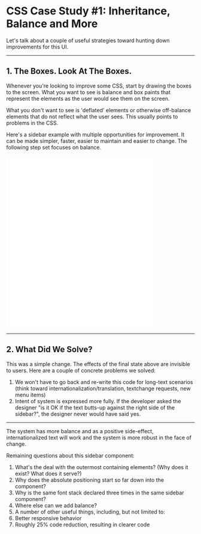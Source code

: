 # CSS Case Study #1: Inheritance, Balance and More

Let's talk about a couple of useful strategies toward hunting down
improvements for this UI.

---

## 1. The Boxes. Look At The Boxes.

Whenever you're looking to improve some CSS, start by drawing the boxes to the
screen.  What you want to see is balance and box paints that represent the
elements as the user would see them on the screen.

What you don't want to see is 'deflated' elements or otherwise off-balance
elements that do not reflect what the user sees. This usually points to problems
in the CSS.

Here's a sidebar example with multiple opportunities for improvement.
It can be made simpler, faster, easier to maintain and easier to change.
The following step set focuses on balance.

<iframe style="min-width: 400px; height: 460px; border: none" src="examples/sidebar.html"></iframe>

---

## 2. What Did We Solve?

This was a simple change. The effects of the final state above are invisible to users.
Here are a couple of concrete problems we solved:
1. We won't have to go back and re-write this code for long-text scenarios
   (think toward internationalization/translation, textchange requests,
   new menu items)
2. Intent of system is expressed more fully. If the developer asked the designer
   "is it OK if the text butts-up against the right side of the sidebar?",
   the designer never would have said yes.

---

The system has more balance and as a positive side-effect, internationalized
text will work and the system is more robust in the face of change.

Remaining questions about this sidebar component:
1. What's the deal with the outermost containing elements?
   (Why does it exist? What does it serve?)
2. Why does the absolute positioning start so far down into the component?
3. Why is the same font stack declared three times in the same sidebar
   component?
4. Where else can we add balance?
5. A number of other useful things, including, but not limited to:
6. Better responsive behavior
7. Roughly 25% code reduction, resulting in clearer code
